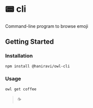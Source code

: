 # :pager: cli

Command-line program to browse emoji

## Getting Started

### Installation

```sh
npm install @haniravi/owl-cli
```

### Usage

```sh
owl get coffee
```

> ☕

